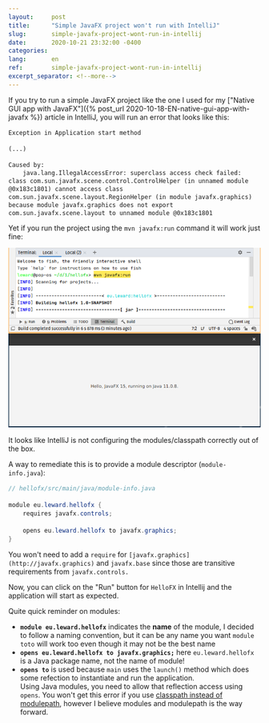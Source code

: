```yaml
---
layout:     post
title:      "Simple JavaFX project won't run with IntelliJ"
slug:       simple-javafx-project-wont-run-in-intellij
date:       2020-10-21 23:32:00 -0400
categories:
lang:       en
ref:        simple-javafx-project-wont-run-in-intellij
excerpt_separator: <!--more-->
---
```


If you try to run a simple JavaFX project like the one I used for my ["Native GUI app with JavaFX"]({% post_url 2020-10-18-EN-native-gui-app-with-javafx %}) article in IntelliJ, you will run an error that looks like this:

```
Exception in Application start method

(...)

Caused by: 
    java.lang.IllegalAccessError: superclass access check failed: class com.sun.javafx.scene.control.ControlHelper (in unnamed module @0x183c1801) cannot access class com.sun.javafx.scene.layout.RegionHelper (in module javafx.graphics) because module javafx.graphics does not export com.sun.javafx.scene.layout to unnamed module @0x183c1801
```

<!--more-->

Yet if you run the project using the `mvn javafx:run` command it will work just fine:

![The application will launch from the maven command](/assets/2020-10-21-simple-javafx-project-wont-run-in-intellij/mvn-javafx-run.png)

It looks like IntelliJ is not configuring the modules/classpath correctly out of the box.

A way to remediate this is to provide a module descriptor (`module-info.java`):

```java
// hellofx/src/main/java/module-info.java

module eu.leward.hellofx {
    requires javafx.controls;

    opens eu.leward.hellofx to javafx.graphics;
}
```

You won't need to add a `require` for `[javafx.graphics](http://javafx.graphics)` and `javafx.base` since those are transitive requirements from `javafx.controls.`

Now, you can click on the "Run" button for `HelloFX` in Intellij and the application will start as expected.

Quite quick reminder on modules: 

- **`module eu.leward.hellofx`** indicates the **name** of the module, I decided to follow a naming convention, but it can be any name you want `module toto` will work too even though it may not be the best name
- **`opens eu.leward.hellofx to javafx.graphics;`** here `eu.leward.hellofx` is a Java package name, not the name of module!
- **`opens to`** is used because `main` uses the `launch()` method which does some refection to instantiate and run the application. 
 <br>Using Java modules, you need to allow that reflection access using `opens`. You won't get this error if you use [classpath instead of modulepath](https://gorillalogic.com/blog/understanding-java-9-modules/), however I believe modules and modulepath is the way forward.

